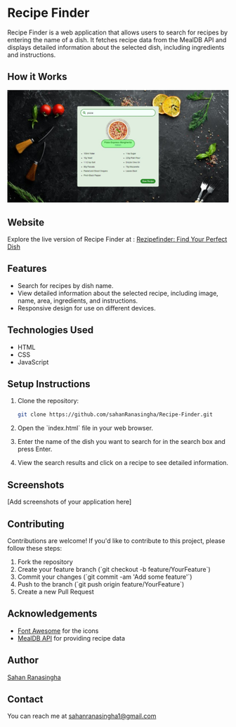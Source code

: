 # Recipe Finder

Recipe Finder is a web application that allows users to search for recipes by entering the name of a dish. It fetches recipe data from the MealDB API and displays detailed information about the selected dish, including ingredients and instructions.

## How it Works

[![Watch the video](https://github.com/sahanRanasingha/Recipe-Finder/blob/main/Cover.jpeg)](https://youtu.be/LgC9SPm0DJk)

## Website

Explore the live version of Recipe Finder at : [Rezipefinder: Find Your Perfect Dish](https://rezipefinder.web.app/)

## Features

- Search for recipes by dish name.
- View detailed information about the selected recipe, including image, name, area, ingredients, and instructions.
- Responsive design for use on different devices.

## Technologies Used

- HTML
- CSS
- JavaScript

## Setup Instructions

1. Clone the repository:

   ```bash
   git clone https://github.com/sahanRanasingha/Recipe-Finder.git
   ```

2. Open the \`index.html\` file in your web browser.

3. Enter the name of the dish you want to search for in the search box and press Enter.

4. View the search results and click on a recipe to see detailed information.

## Screenshots

[Add screenshots of your application here]

## Contributing

Contributions are welcome! If you'd like to contribute to this project, please follow these steps:

1. Fork the repository
2. Create your feature branch (\`git checkout -b feature/YourFeature\`)
3. Commit your changes (\`git commit -am 'Add some feature'\`)
4. Push to the branch (\`git push origin feature/YourFeature\`)
5. Create a new Pull Request


## Acknowledgements

- [Font Awesome](https://fontawesome.com/) for the icons
- [MealDB API](https://www.themealdb.com/api.php) for providing recipe data

## Author

[Sahan Ranasingha](https://www.linkedin.com/in/sahanranasingha)

## Contact

You can reach me at sahanranasingha1@gmail.com
